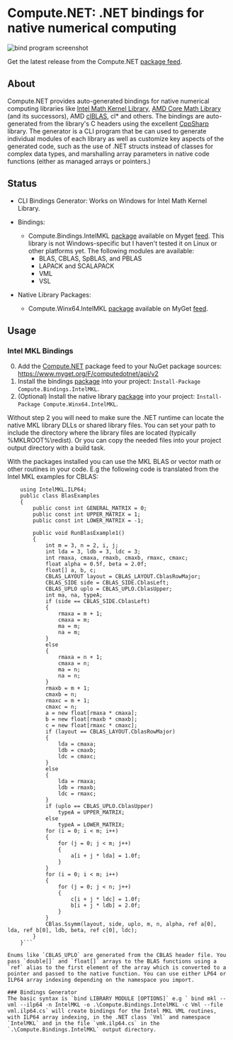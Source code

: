 # Compute.NET: .NET bindings for native numerical computing
![bind program screenshot](https://cmewmw.dm2301.livefilestore.com/y4mojOOFQ38XiWWFEhjDv855htWsnP-nFXeDW2Rtnm3z4csuLumwHDe7_YvHWvCOQEvTI00N6vV4ZDk6CcTHxQz6XbK0GEwJnHpA0lDoOFWl-26Goi6UihJMK32cGGhSNsGv2m_loxDF1cUncS2Qj1Uv9Ly5A6TeN9S2thjBtOkSMKxfI5K6XlUKITGtwd1xhuH4ADNHmelYoNW9AypM5j9hA?width=845&height=394&cropmode=none)

Get the latest release from the Compute.NET [package feed](https://www.myget.org/feed/Packages/computedotnet).

## About
Compute.NET provides auto-generated bindings for native numerical computing libraries like [Intel Math Kernel Library](https://software.intel.com/en-us/mkl), [AMD Core Math Library](https://developer.amd.com/tools-and-sdks/archive/acml-downloads-resources/) (and its successors), AMD [clBLAS](https://gpuopen.com/compute-product/clblas/), cl* and others. The bindings are auto-generated from the library's C headers using the excellent [CppSharp](https:/github.com/Mono/CppSharp) library. The generator is a CLI program that be can used to generate individual modules of each library as well as customize key aspects of the generated code, such as the use of .NET structs instead of classes for complex data types, and marshalling array parameters in native code functions (either as managed arrays or pointers.) 

## Status
* CLI Bindings Generator: Works on Windows for Intel Math Kernel Library.

* Bindings: 
	* Compute.Bindings.IntelMKL [package](https://www.myget.org/feed/computedotnet/package/nuget/Compute.Bindings.IntelMKL) available on Myget [feed](https://www.myget.org/F/computedotnet/api/v2). This library is not Windows-specific but I haven't tested it on Linux or other platforms yet. The following modules are available:
		* BLAS, CBLAS, SpBLAS, and PBLAS
		* LAPACK and SCALAPACK
		* VML
		* VSL
	

* Native Library Packages: 
	* Compute.Winx64.IntelMKL [package](https://www.myget.org/feed/computedotnet/package/nuget/Compute.Winx64.IntelMKL) available on MyGet [feed](https://www.myget.org/F/computedotnet/api/v2).
 
## Usage

### Intel MKL Bindings
0. Add the [Compute.NET](https://www.myget.org/feed/Packages/computedotnet) package feed to your NuGet package sources: https://www.myget.org/F/computedotnet/api/v2
1. Install the bindings [package](https://www.myget.org/feed/computedotnet/package/nuget/Compute.Bindings.IntelMKL) into your project: `Install-Package Compute.Bindings.IntelMKL`.
2. (Optional) Install the native library [package](https://www.myget.org/feed/computedotnet/package/nuget/Compute.Winx64.IntelMKL) into your project: `Install-Package Compute.Winx64.IntelMKL`.

Without step 2 you will need to make sure the .NET runtime can locate the native MKL library DLLs or shared library files. You can set your path to include the directory where the library files are located (typically %MKLROOT%\redist). Or you can copy the needed files into your project output directory with a build task.

With the packages installed you can use the MKL BLAS or vector math or other routines in your code. E.g the following code is translated from the Intel MKL examples for CBLAS:
```
	using IntelMKL.ILP64;
	public class BlasExamples
    {
        public const int GENERAL_MATRIX = 0;
        public const int UPPER_MATRIX = 1;
        public const int LOWER_MATRIX = -1;

        public void RunBlasExample1()
        {
            int m = 3, n = 2, i, j;
            int lda = 3, ldb = 3, ldc = 3;
            int rmaxa, cmaxa, rmaxb, cmaxb, rmaxc, cmaxc;
            float alpha = 0.5f, beta = 2.0f;
            float[] a, b, c;
            CBLAS_LAYOUT layout = CBLAS_LAYOUT.CblasRowMajor;
            CBLAS_SIDE side = CBLAS_SIDE.CblasLeft;
            CBLAS_UPLO uplo = CBLAS_UPLO.CblasUpper;
            int ma, na, typeA;
            if (side == CBLAS_SIDE.CblasLeft)
            {
                rmaxa = m + 1;
                cmaxa = m;
                ma = m;
                na = m;
            }
            else
            {
                rmaxa = n + 1;
                cmaxa = n;
                ma = n;
                na = n;
            }
            rmaxb = m + 1;
            cmaxb = n;
            rmaxc = m + 1;
            cmaxc = n;
            a = new float[rmaxa * cmaxa];
            b = new float[rmaxb * cmaxb];
            c = new float[rmaxc * cmaxc];
            if (layout == CBLAS_LAYOUT.CblasRowMajor)
            {
                lda = cmaxa;
                ldb = cmaxb;
                ldc = cmaxc;
            }
            else
            {
                lda = rmaxa;
                ldb = rmaxb;
                ldc = rmaxc;
            }
            if (uplo == CBLAS_UPLO.CblasUpper)
                typeA = UPPER_MATRIX;
            else
                typeA = LOWER_MATRIX;
            for (i = 0; i < m; i++)
            {
                for (j = 0; j < m; j++)
                {
                    a[i + j * lda] = 1.0f;
                }
            }
            for (i = 0; i < m; i++)
            {
                for (j = 0; j < n; j++)
                {
                    c[i + j * ldc] = 1.0f;
                    b[i + j * ldb] = 2.0f;
                }
            } 
            CBlas.Ssymm(layout, side, uplo, m, n, alpha, ref a[0], lda, ref b[0], ldb, beta, ref c[0], ldc);
        }
    }```

Enums like `CBLAS_UPLO` are generated from the CBLAS header file. You pass `double[]` and `float[]` arrays to the BLAS functions using a `ref` alias to the first element of the array which is converted to a pointer and passed to the native function. You can use either LP64 or ILP64 array indexing depending on the namespace you import. 

### Bindings Generator
The basic syntax is `bind LIBRARY MODULE [OPTIONS]` e.g ` bind mkl --vml --ilp64 -n IntelMKL -o .\Compute.Bindings.IntelMKL -c Vml --file vml.ilp64.cs` will create bindings for the Intel MKL VML routines, with ILP64 array indexing, in the .NET class `Vml` and namespace `IntelMKL` and in the file `vmk.ilp64.cs` in the `.\Compute.Bindings.IntelMKL` output directory.   
